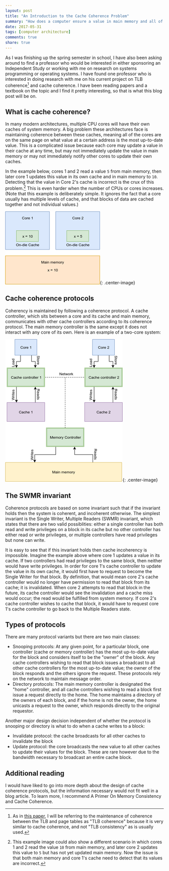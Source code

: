 ```yaml
---
layout: post
title: "An Introduction to the Cache Coherence Problem"
summary: "How does a computer ensure a value in main memory and all of its caches agree?"
date: 2017-05-31
tags: [computer architecture]
comments: true
share: true
---
```


As I was finishing up the spring semester in school, I have also been asking around to find a professor who would be interested in either sponsoring an Independent Study or working with me on research on systems programming or operating systems. I have found one professor who is interested in doing research with me on his current project on TLB coherence[^1] and cache coherence. I have been reading papers and a textbook on the topic and I find it pretty interesting, so that is what this blog post will be on.

[^1]: As in [this paper](https://users.cs.duke.edu/~alvy/papers/hpca10_unitd.pdf), I will be referring to the maintenance of coherence between the TLB and page tables as "TLB coherence" because it is very similar to cache coherence, and not "TLB consistency" as is usually used.


## What is cache coherence?

In many modern architectures, multiple CPU cores will have their own caches of system memory. A big problem these architectures face is maintaining coherence between these caches, meaning all of the cores are on the same page on what value at a certain address is the most up-to-date value. This is a complicated issue because each core may update a value in their cache at any time, but may not immediately update the value in main memory or may not immediately notify other cores to update their own caches.

In the example below, cores 1 and 2 read a value `5` from main memory, then later core 1 updates this value in its own cache and in main memory to `10`. Detecting that the value in Core 2's cache is incorrect is the crux of this problem.[^2] This is even harder when the number of CPUs or cores increases. (Note that this example is deliberately simple. It ignores the fact that a core usually has multiple levels of cache, and that blocks of data are cached together and not individual values.) 

[^2]: This example image could also show a different scenario in which cores 1 and 2 read the value `10` from main memory, and later core 2 updates this value to `5` but has not yet updated main memory. Now the issue is that both main memory and core 1's cache need to detect that its values are incorrect.

![Cache incoherence example](/images/2017-05-31-intro-cache-coherence/incoherent.png){: .center-image}


## Cache coherence protocols

Coherency is maintained by following a coherence protocol. A cache controller, which sits between a core and its cache and main memory, communicates with other cache controllers according to its coherence protocol. The main memory controller is the same except it does not interact with any core of its own. Here is an example of a two-core system:

![Cache controller diagram](/images/2017-05-31-intro-cache-coherence/cache-controllers.png){: .center-image}


## The SWMR invariant

Coherence protocols are based on some invariant such that if the invariant holds then the system is coherent, and incoherent otherwise. The simplest invariant is the Single Writer, Multiple Readers (SWMR) invariant, which states that there are two valid possiblities: either a single controller has both read and write privileges on a block in its cache but no other controller has either read or write privileges, or multiple controllers have read privileges but none can write.

It is easy to see that if this invariant holds then cache incoherency is impossible. Imagine the example above where core 1 updates a value in its cache. If two controllers had read privileges to the same block, then neither would have write privileges. In order for core 1's cache controller to update the value in its own cache, it would first have to request to become the Single Writer for that block. By definition, that would mean core 2's cache controller would no longer have permission to read that block from its cache; it is invalidated. When core 2 attempts to read that block in the future, its cache controller would see the invalidation and a cache miss would occur; the read would be fulfilled from system memory. If core 2's cache controller wishes to cache that block, it would have to request core 1's cache controller to go back to the Multiple Readers state.


## Types of protocols

There are many protocol variants but there are two main classes:

 * Snooping protocols: At any given point, for a particular block, one controller (cache or memory controller) has the most up-to-date value for the block and considers itself to be the "owner" of the block. Any cache controllers wishing to read that block issues a broadcast to all other cache controllers for the most up-to-date value; the owner of the block responds and the others ignore the request. These protocols rely on the network to maintain message order. 
 * Directory protocols: The main memory controller is designated the "home" controller, and all cache controllers wishing to read a block first issue a request directly to the home. The home maintains a directory of the owners of each block, and if the home is not the owner, the home unicasts a request to the owner, which responds directly to the original requestor.

Another major design decision independent of whether the protocol is snooping or directory is what to do when a cache writes to a block: 

 * Invalidate protocol: the cache broadcasts for all other caches to invalidate the block
 * Update protocol: the core broadcasts the new value to all other caches to update their values for the block. These are rare however due to the bandwidth necessary to broadcast an entire cache block.


## Additional reading

I would have liked to go into more depth about the design of cache coherence protocols, but the information necessary would not fit well in a blog article. To learn more, I recommend A Primer On Memory Consistency and Cache Coherence.
